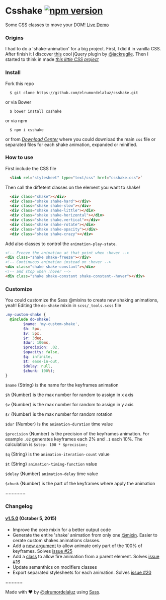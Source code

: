 # Csshake [![npm version](https://badge.fury.io/js/csshake.svg)](http://badge.fury.io/js/csshake)
Some CSS classes to move your DOM!
[Live Demo](http://elrumordelaluz.github.io/csshake/)

### Origins
I had to do a 'shake-animation' for a big project. First, I did it in vanilla CSS.
After finish it I discover [this](http://jackrugile.com/jrumble/) cool jQuery plugin by [@jackrugile](https://twitter.com/jackrugile).
Then I started to think in made *[this little CSS project](http://elrumordelaluz.github.io/csshake/)*

### Install
Fork this repo
```
  $ git clone https://github.com/elrumordelaluz/csshake.git
```

or via Bower
```
  $ bower install csshake
```

or via npm
```
  $ npm i csshake
```
or from [_Download Center_](http://csshake.surge.sh/) where you could download the main `css` file or separated files for each shake animation, expanded or minified.


### How to use
First include the CSS file 
```html
  <link rel="stylesheet" type="text/css" href="csshake.css">` 
```

Then call the diffetent classes on the element you want to shake!
```html
  <div class="shake"></div>
  <div class="shake shake-hard"></div>
  <div class="shake shake-slow"></div>
  <div class="shake shake-little"></div>
  <div class="shake shake-horizontal"></div>
  <div class="shake shake.vertical"></div>
  <div class="shake shake-rotate"></div>
  <div class="shake shake-opacity"></div>
  <div class="shake shake-crazy"></div>
```

Add also classes to control the `animation-play-state`.
```html
<!-- Freeze the animation at that point when :hover -->
<div class="shake shake-freeze"></div>
<!-- Continuous animation instead on :hover -->
<div class="shake shake-constant"></div>
<!-- and stop when :hover -->
<div class="shake shake-constant shake-constant--hover"></div>
```

### Customize
You could customize the Sass @mixins to create new shaking animations, yeah!
Editing the `do-shake` mixin in `scss/_tools.scss` file
```scss
.my-custom-shake {
  @include do-shake(
        $name: 'my-custom-shake', 
        $h: 5px, 
        $v: 5px, 
        $r: 3deg, 
        $dur: 100ms, 
        $precision: .02, 
        $opacity: false, 
        $q: infinite, 
        $t: ease-in-out, 
        $delay: null,
        $chunk: 100%);
}
```

`$name` {String} is the name for the keyframes animation

`$h` {Number} is the max number for random to assign in x axis

`$v` {Number} is the max number for random to assign in y axis

`$r` {Number} is the max number for random rotation

`$dur` {Number} is the `animation-duration` time value

`$precision` {Number} is the precision of the keyframes animation. For example `.02` generates keyframes each 2% and `.1` each 10%. The calculation is `$step: 100 * $precision;`

`$q` {String} is the `animation-iteration-count` value

`$t` {String} `animation-timing-function` value

`$delay` {Number} `animation-delay` time value

`$chunk` {Number} is the part of the keyframes where apply the animation

=======

### Changelog
#### [v1.5.0](https://github.com/elrumordelaluz/csshake/releases/tag/v1.5) (October 5, 2015)
- Improve the core mixin for a better output code
- Generate the entire 'shake' animation from only one [@mixin](https://github.com/elrumordelaluz/csshake/blob/master/scss/_tools.scss#L30). Easier to cerate custom shakes animations classes.
- Add a [new argument](https://github.com/elrumordelaluz/csshake/blob/master/scss/_tools.scss#L41) to allow animate only part of the 100% of keyframes. Solves [issue #25](https://github.com/elrumordelaluz/csshake/issues/25)
- Add a [class](https://github.com/elrumordelaluz/csshake/blob/master/scss/_tools.scss#L3) to allow fire animation from a parent element. Solves [issue #16](https://github.com/elrumordelaluz/csshake/issues/16)
- Update semanthics on modifiers classes
- Export separated stylesheets for each animation. Solves [issue #20](https://github.com/elrumordelaluz/csshake/issues/20)

======

Made with ♥ by [@elrumordelaluz](http://twitter.com/elrumordelaluz) using [Sass](http://sass-lang.com/).